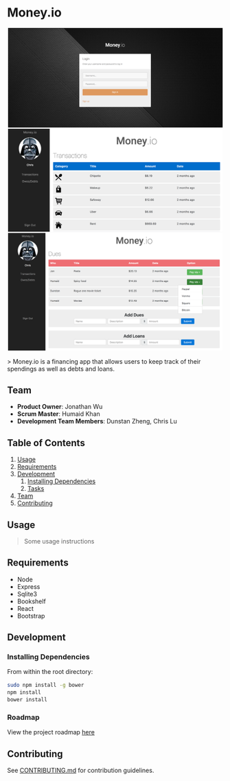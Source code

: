# Money.io
<p align="center">
  <img src="./examples/login.png" width="500">
  
  <img src="./examples/transactions.png" width="500">
  
  <img src="./examples/dues.png" width="500">
</p>
> Money.io is a financing app that allows users to keep track of their spendings as well as debts and loans.

## Team

  - __Product Owner__: Jonathan Wu
  - __Scrum Master__: Humaid Khan
  - __Development Team Members__: Dunstan Zheng, Chris Lu

## Table of Contents

1. [Usage](#Usage)
1. [Requirements](#requirements)
1. [Development](#development)
    1. [Installing Dependencies](#installing-dependencies)
    1. [Tasks](#tasks)
1. [Team](#team)
1. [Contributing](#contributing)

## Usage

> Some usage instructions

## Requirements

- Node
- Express
- Sqlite3
- Bookshelf
- React
- Bootstrap

## Development

### Installing Dependencies

From within the root directory:

```sh
sudo npm install -g bower
npm install
bower install
```

### Roadmap

View the project roadmap [here](https://github.com/inventive-ironwood/inventive-ironwood/issues)


## Contributing

See [CONTRIBUTING.md](CONTRIBUTING.md) for contribution guidelines.
